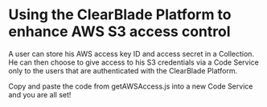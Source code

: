 # Using the ClearBlade Platform to enhance AWS S3 access control

A user can store his AWS access key ID and access secret in a Collection. He can then choose to give access to his S3 credentials via a Code Service only to the users that are authenticated with the ClearBlade Platform. 

Copy and paste the code from getAWSAccess.js into a new Code Service and you are all set!
